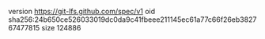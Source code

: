 version https://git-lfs.github.com/spec/v1
oid sha256:24b650ce526033019dc0da9c41fbeee211145ec61a77c66f26eb382767477815
size 124886
